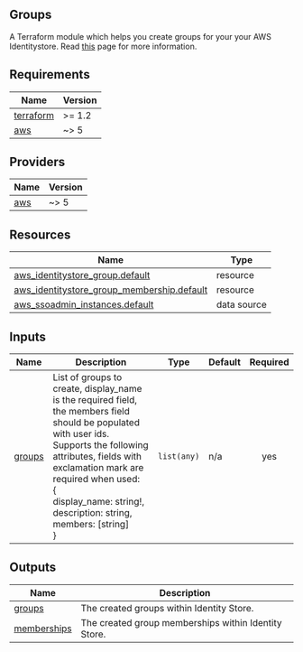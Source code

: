 <!-- BEGIN_TF_DOCS -->
## Groups
A Terraform module which helps you create groups for your your AWS Identitystore. Read [this](https://docs.aws.amazon.com/singlesignon/latest/userguide/what-is.html) page for more information.



## Requirements

| Name | Version |
|------|---------|
| <a name="requirement_terraform"></a> [terraform](#requirement\_terraform) | >= 1.2 |
| <a name="requirement_aws"></a> [aws](#requirement\_aws) | ~> 5 |

## Providers

| Name | Version |
|------|---------|
| <a name="provider_aws"></a> [aws](#provider\_aws) | ~> 5 |

## Resources

| Name | Type |
|------|------|
| [aws_identitystore_group.default](https://registry.terraform.io/providers/hashicorp/aws/latest/docs/resources/identitystore_group) | resource |
| [aws_identitystore_group_membership.default](https://registry.terraform.io/providers/hashicorp/aws/latest/docs/resources/identitystore_group_membership) | resource |
| [aws_ssoadmin_instances.default](https://registry.terraform.io/providers/hashicorp/aws/latest/docs/data-sources/ssoadmin_instances) | data source |

## Inputs

| Name | Description | Type | Default | Required |
|------|-------------|------|---------|:--------:|
| <a name="input_groups"></a> [groups](#input\_groups) | List of groups to create, display\_name is the required field, the members field should be populated with user ids.<br>  Supports the following attributes, fields with exclamation mark are required when used:<br>  {<br>    display\_name: string!,<br>    description: string,<br>    members: [string]<br>  } | `list(any)` | n/a | yes |

## Outputs

| Name | Description |
|------|-------------|
| <a name="output_groups"></a> [groups](#output\_groups) | The created groups within Identity Store. |
| <a name="output_memberships"></a> [memberships](#output\_memberships) | The created group memberships within Identity Store. |


<!-- END_TF_DOCS -->